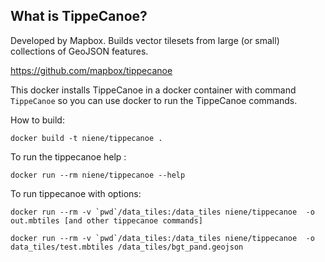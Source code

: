
## What is TippeCanoe? 

Developed by Mapbox. 
Builds vector tilesets from large (or small) collections of GeoJSON features.

https://github.com/mapbox/tippecanoe

This docker installs TippeCanoe in a docker container with command `TippeCanoe` so you can use docker to run the TippeCanoe commands.

How to build:

	docker build -t niene/tippecanoe .

To run the tippecanoe help :

	docker run --rm niene/tippecanoe --help

To run tippecanoe with options:

	docker run --rm -v `pwd`/data_tiles:/data_tiles niene/tippecanoe  -o out.mbtiles [and other tippecanoe commands]

	docker run --rm -v `pwd`/data_tiles:/data_tiles niene/tippecanoe  -o data_tiles/test.mbtiles /data_tiles/bgt_pand.geojson  

